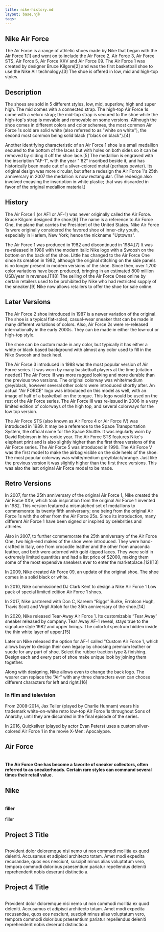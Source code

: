 ```yaml
---
title: nike-history.md
layout: base.njk
tags:
---
```





<section>
  <h1>Nike Air Force</h1>

  <p>The Air Force is a range of athletic shoes made by Nike that began with the Air Force 1[1] and went on to include the Air Force 2, Air Force 3, Air Force STS, Air Force 5, Air Force XXV and Air Force 09. The Air Force 1 was created by designer Bruce Kilgore[2] and was the first basketball shoe to use the Nike Air technology.[3] The shoe is offered in low, mid and high-top styles.</p>

<h2>Description</h2>

  <p>The shoes are sold in 5 different styles, low, mid, superlow, high and super high. The mid comes with a connected strap. The high-top Air Force 1s come with a velcro strap; the mid-top strap is secured to the shoe while the high-top's strap is movable and removable on some versions. Although the shoe comes in different colors and color schemes, the most common Air Force 1s sold are solid white (also referred to as "white on white"), the second most common being solid black ("black on black").[4]

Another identifying characteristic of an Air Force 1 shoe is a small medallion secured to the bottom of the laces but with holes on both sides so it can be removed by sliding it off the shoe lace.[5] The medallion is engraved with the inscription "AF-1", with the year "'82" inscribed beside it, and has historically been made out of a silver-colored metal (perhaps pewter). Its original design was more circular, but after a redesign the Air Force 1's 25th anniversary in 2007 the medallion is now rectangular. (The redesign also involved encasing the inscription in white plastic; that was discarded in favor of the original medallion material.)</p>



<h2>History</h2>
  <p>The Air Force 1 (or AF1 or AF-1) was never originally called the Air Force. Bruce Kilgore designed the shoe.[6] The name is a reference to Air Force One, the plane that carries the President of the United States. Nike Air Force 1s were originally considered the favored shoe of inner-city youth, especially in Harlem, New York; hence the nickname "Uptowns".

The Air Force 1 was produced in 1982 and discontinued in 1984.[7] It was re-released in 1986 with the modern italic Nike logo with a Swoosh on the bottom on the back of the shoe. Little has changed to the Air Force One since its creation in 1982, although the original stitching on the side panels is no longer present in modern versions of the shoe. Since then, over 1,700 color variations have been produced, bringing in an estimated 800 million USD/year in revenue.[1][8] The selling of the Air Force Ones online by certain retailers used to be prohibited by Nike who had restricted supply of the sneaker.[9] Nike now allows retailers to offer the shoe for sale online.</p>

<h2>Later Versions</h2>

<p>The Air Force 2 shoe introduced in 1987 is a newer variation of the original. The shoe is a typical flat-soled, casual-wear sneaker that can be made in many different variations of colors. Also, Air Force 2s were re-released internationally in the early 2000s. They can be made in either the low-cut or high-top style.

The shoe can be custom made in any color, but typically it has either a white or black based background with almost any color used to fill in the Nike Swoosh and back heel.

The Air Force 3 introduced in 1988 was the most popular version of Air Force series. It was worn by many basketball players at the time.[citation needed] The Air Force III was more rugged looking and more durable than the previous two versions. The original colorway was white/medium grey/black, however several other colors were introduced shortly after. An actual "Air FORCE" logo was introduced on this model as well, with an image of half of a basketball on the tongue. This logo would be used on the rest of the Air Force series. The Air Force III was re-issued in 2006 in a very limited edition of colorways of the high top, and several colorways for the low top version.

The Air Force STS (also known as Air Force 4 or Air Force IV) was introduced in 1989. It may be a reference to the Space Transportation System, the official name for the Space Shuttle. It was regularly worn by David Robinson in his rookie year. The Air Force STS features Nike's elephant print and is also slightly higher than the first three versions of the Air Force series. The Air Force 5 was introduced in 1990. The Air Force V was the first model to make the airbag visible on the side heels of the shoe. The most popular colorway was white/medium grey/black/orange. Just like the previous version it was slightly higher than the first three versions. This was also the last original Air Force model to be made. </p>

<h2>Retro Versions</h2>
<p> In 2007, for the 25th anniversary of the original Air Force 1, Nike created the Air Force XXV, which took inspiration from the original Air Force 1 invented in 1982. This version featured a mismatched set of medallions to commemorate its twenty fifth anniversary; one being from the original Air Force 1s with the other from the Air Force 25s. Since its introduction, many different Air Force 1 have been signed or inspired by celebrities and athletes.

Also in 2007, to further commemorate the 25th anniversary of the Air Force One, two high-end makes of the shoe were introduced. They were hand-crafted in Italy, one from crocodile leather and the other from anaconda leather, and both were adorned with gold-tipped laces. They were sold in extremely limited quantities and had a list price of $2000, making them some of the most expensive sneakers ever to enter the marketplace.[12][13]

In 2009, Nike created Air Force 09, an update of the original shoe. The shoe comes in a solid black or white.

In 2010, Nike commissioned DJ Clark Kent to design a Nike Air Force 1 Low pack of special limited edition Air Force 1 shoes.

In 2017, Nike partnered with Don C, Kareem “Biggs” Burke, Errolson Hugh, Travis Scott and Virgil Abloh for the 35th anniversary of the shoe.[14]

In 2020, Nike released Tear-Away Air Force 1. Its customizable “Tear Away” sneaker released by company. Tear Away AF-1 reveal, stays true to the signature style 1982 and upper linings. The colorful spectrum hidden inside the thin white layer of upper.[15]

Later on Nike released the option for AF-1 called "Custom Air Force 1, which allows buyer to design their own legacy by choosing premium leather or suede for any part of shoe. Select the rubber traction type & finishing. Design each and every part of shoe make unique look by joining them together.

Along with designing, Nike allows even to change the back logo. The wearer can replace the “Air” with any three characters even can choose different characters for left and right.[16]</p>

<h3>In film and television</h3>
<p>From 2008-2014, Jax Teller (played by Charlie Hunnam) wears his trademark white-on-white retro low-top Air Force 1s throughout Sons of Anarchy, until they are discarded in the final episode of the series.

In 2016, Quicksilver (played by actor Evan Peters) uses a custom silver-colored Air Force 1 in the movie X-Men: Apocalypse.</p>
  
</section>
  </section>

<footer class="page-footer">
  
<div class="page-projects">
  <section class="project">
    <h2>Air Force</h2>
    <div class="project-image">
      <img src="Nike Airforce Ones.jpg" alt="">
    </div>
    </p>
  </section>
  <section class="project-text">
  <h4>The Air Force One has become a favorite of sneaker collectors, often referred to as sneakerheads. Certain rare styles can command several times their retail value.</p>
  </section>
  <section class="project">
    <h2>Nike </h2>
    <div class="project-image">
      <img src="NikeVariousShoesCircle.jpg" alt="">
    </div>
  </section>
  <section class="project-text">
  <h4>filler</h4>
  <p>filler</p>
  </section>
  <section class="project">
    <h2>Project 3 Title</h2>
    <div class="project-image">
      <img src="https://place-hold.it/600" alt="">
    </div>
  </section>
  <section class="project-text">
  <p>Provident dolor doloremque nisi nemo ut non commodi mollitia ex quod deleniti. Accusamus et adipisci architecto totam. Amet modi expedita recusandae, quos eos nesciunt, suscipit minus alias voluptatum vero, tempora commodi doloribus praesentium pariatur repellendus deleniti reprehenderit nobis deserunt distinctio a.</p>
  </section>
  <section class="project">
    <h2>Project 4 Title</h2>
    <div class="project-image">
      <img src="https://place-hold.it/600" alt="">
    </div>
  </section>
  <section class="project-text">
  <p>Provident dolor doloremque nisi nemo ut non commodi mollitia ex quod deleniti. Accusamus et adipisci architecto totam. Amet modi expedita recusandae, quos eos nesciunt, suscipit minus alias voluptatum vero, tempora commodi doloribus praesentium pariatur repellendus deleniti reprehenderit nobis deserunt distinctio a.</p>
  </section>
  
</div>
  
</footer>